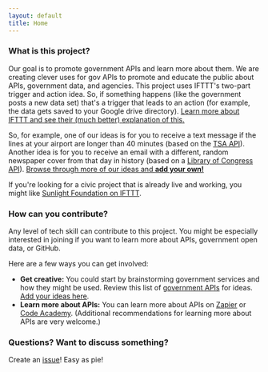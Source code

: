 ```yaml
---
layout: default
title: Home
---
```


### What is this project?

Our goal is to promote government APIs and learn more about them. We are creating clever uses for gov APIs to promote and educate the public about APIs, government data, and agencies. This project uses IFTTT's two-part trigger and action idea. So, if something happens (like the government posts a new data set) that's a trigger that leads to an action (for example, the data gets saved to your Google drive directory). [Learn more about IFTTT and see their (much better) explanation of this.](https://ifttt.com/wtf)

So, for example, one of our ideas is for you to receive a text message if the lines at your airport are longer than 40 minutes (based on the [TSA API](https://apps.tsa.dhs.gov/mytsa/wait_times_detail.aspx)). Another idea is for you to receive an email with a different, random newspaper cover from that day in history (based on a [Library of Congress API](http://chroniclingamerica.loc.gov/about/api/)). [Browse through more of our ideas and **add your own!**](https://github.com/18f/ifgovthenthat/issues/2)

If you're looking for a civic project that is already live and working, you might like [Sunlight Foundation on IFTTT](https://ifttt.com/sunlightfoundation).

### How can you contribute?

Any level of tech skill can contribute to this project. You might be especially interested in joining if you want to learn more about APIs, government open data, or GitHub.
  
Here are a few ways you can get involved:

* **Get creative:** You could start by brainstorming government services and how they might be used. Review this list of [government APIs](http://catalog.data.gov/dataset?q=api+OR++res_format%3Aapi) for ideas. [Add your ideas here](https://github.com/18f/ifgovthenthat/issues/2).
* **Learn more about APIs:** You can learn more about APIs on [Zapier](https://zapier.com/learn/apis/) or [Code Academy](http://codecademy.com/). (Additional recommendations for learning more about APIs are very welcome.)
  
### Questions? Want to discuss something?

Create an [issue](https://github.com/18f/ifgovthenthat/issues)! Easy as pie!
